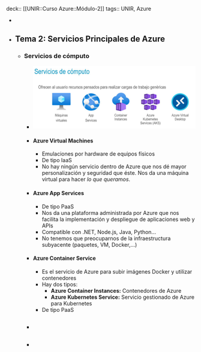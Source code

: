 deck:: [[UNIR::Curso Azure::Módulo-2]]
tags:: UNIR, Azure

-
- ## Tema 2: Servicios Principales de Azure
	- ### Servicios de cómputo
		- ![image.png](../assets/image_1667819384961_0.png)
		- #### Azure Virtual Machines
			- Emulaciones por hardware de equipos físicos
			- De tipo IaaS
			- No hay ningún servicio dentro de Azure que nos dé mayor personalización y seguridad que éste. Nos da una máquina virtual para hacer *lo que queramos*.
		- #### Azure App Services
			- De tipo PaaS
			- Nos da una plataforma administrada por Azure que nos facilita la implementación y despliegue de aplicaciones web y APIs
			- Compatible con .NET, Node.js, Java, Python...
			- No tenemos que preocuparnos de la infraestructura subyacente (paquetes, VM, Docker,...)
		- #### Azure Container Service
			- Es el servicio de Azure para subir imágenes Docker y utilizar contenedores
			- Hay dos tipos:
				- **Azure Container Instances:** Contenedores de Azure
				- **Azure Kubernetes Service:** Servicio gestionado de Azure para Kubernetes
			- De tipo PaaS
		- ##
		-